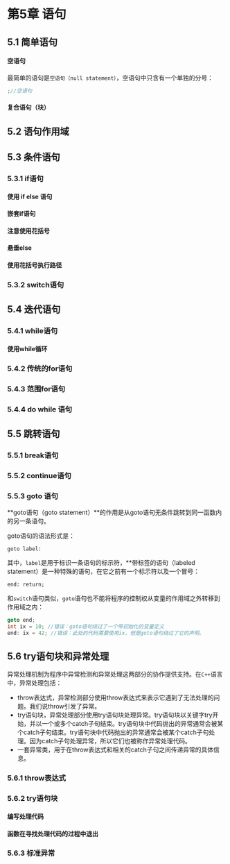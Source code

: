 # 第5章 语句

## 5.1 简单语句

#### 空语句

最简单的语句是`空语句（null statement）`，空语句中只含有一个单独的分号：

```cpp
;//空语句
```

#### 复合语句（块）

## 5.2 语句作用域

## 5.3 条件语句

### 5.3.1 if语句

#### 使用 if else 语句

#### 嵌套if语句

#### 注意使用花括号

#### 悬垂else

#### 使用花括号执行路径

### 5.3.2 switch语句

## 5.4 迭代语句

### 5.4.1 while语句

#### 使用while循环

### 5.4.2 传统的for语句

### 5.4.3 范围for语句

### 5.4.4 do while 语句

## 5.5 跳转语句

### 5.5.1 break语句

### 5.5.2 continue语句

### 5.5.3 goto 语句

**goto语句（goto statement）**的作用是从goto语句无条件跳转到同一函数内的另一条语句。

goto语句的语法形式是：

```
goto label:
```
其中，`label`是用于标识一条语句的标示符，**带标签的语句（labeled statement）是一种特殊的语句，在它之前有一个标示符以及一个冒号：

```
end: return;
```
和`switch`语句类似，`goto`语句也不能将程序的控制权从变量的作用域之外转移到作用域之内：

```cpp
goto end;
int ix = 10; //错误：goto语句绕过了一个带初始化的变量定义
end: ix = 42; //错误：此处的代码需要使用ix，但是goto语句绕过了它的声明。
```



## 5.6 try语句块和异常处理

异常处理机制为程序中异常检测和异常处理这两部分的协作提供支持。在`C++`语言中，异常处理包括：

* throw表达式，异常检测部分使用throw表达式来表示它遇到了无法处理的问题。我们说throw引发了异常。
* try语句块，异常处理部分使用try语句块处理异常。try语句块以关键字try开始，并以一个或多个catch子句结束。try语句块中代码抛出的异常通常会被某个catch子句结束。try语句块中代码抛出的异常通常会被某个catch子句处理。因为catch子句处理异常，所以它们也被称作异常处理代码。
* 一套异常类，用于在throw表达式和相关的catch子句之间传递异常的具体信息。

### 5.6.1 throw表达式

### 5.6.2 try语句块

#### 编写处理代码

#### 函数在寻找处理代码的过程中退出

### 5.6.3 标准异常

